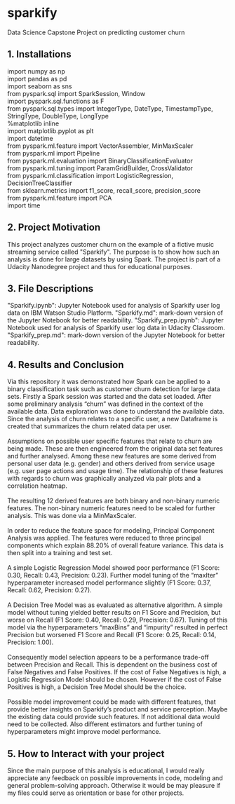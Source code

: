 # sparkify
Data Science Capstone Project on predicting customer churn

## 1. Installations ##
import numpy as np<br/>
import pandas as pd<br/>
import seaborn as sns<br/>
from pyspark.sql import SparkSession, Window<br/>
import pyspark.sql.functions as F<br/>
from pyspark.sql.types import IntegerType, DateType, TimestampType, StringType, DoubleType, LongType<br/>
%matplotlib inline<br/>
import matplotlib.pyplot as plt<br/>
import datetime<br/>
from pyspark.ml.feature import VectorAssembler, MinMaxScaler<br/>
from pyspark.ml import Pipeline<br/>
from pyspark.ml.evaluation import BinaryClassificationEvaluator<br/>
from pyspark.ml.tuning import ParamGridBuilder, CrossValidator<br/>
from pyspark.ml.classification import LogisticRegression, DecisionTreeClassifier<br/>
from sklearn.metrics import f1_score, recall_score, precision_score<br/>
from pyspark.ml.feature import PCA<br/>
import time <br/>

## 2. Project Motivation ##
This project analyzes customer churn on the example of a fictive music streaming service called "Sparkify". The purpose is to show how such an analysis is done for large datasets by using Spark. The project is part of a Udacity Nanodegree project and thus for educational purposes.

## 3. File Descriptions ##
"Sparkify.ipynb": Jupyter Notebook used for analysis of Sparkify user log data on IBM Watson Studio Platform.
"Sparkify.md": mark-down version of the Jupyter Notebook for better readability.
"Sparkify_prep.ipynb": Jupyter Notebook used for analysis of Sparkify user log data in Udacity Classroom.
"Sparkify_prep.md": mark-down version of the Jupyter Notebook for better readability.

## 4. Results and Conclusion ##
Via this repository it was demonstrated how Spark can be applied to a binary classification task such as customer churn detection for large data sets.
Firstly a Spark session was started and the data set loaded. After some preliminary analysis “churn” was defined in the context of the available data. Data exploration was done to understand the available data. Since the analysis of churn relates to a specific user, a new Dataframe is created that summarizes the churn related data per user.<br/><br/>
Assumptions on possible user specific features that relate to churn are being made. These are then engineered from the original data set features and further analysed. Among these new features are some derived from personal user data (e.g. gender) and others derived from service usage (e.g. user page actions and usage time). The relationship of these features with regards to churn was graphically analyzed via pair plots and a correlation heatmap.<br/><br/>
The resulting 12 derived features are both binary and non-binary numeric features. The non-binary numeric features need to be scaled for further analysis. This was done via a MinMaxScaler.<br/><br/>
In order to reduce the feature space for modeling, Principal Component Analysis was applied. The features were reduced to three principal components which explain 88.20% of overall feature variance. This data is then split into a training and test set.<br/><br/>
A simple Logistic Regression Model showed poor performance (F1 Score: 0.30, Recall: 0.43, Precision: 0.23). Further model tuning of the “maxIter” hyperparameter increased model performance slightly (F1 Score: 0.37, Recall: 0.62, Precision: 0.27).<br/><br/>
A Decision Tree Model was as evaluated as alternative algorithm. A simple model without tuning yielded better results on F1 Score and Precision, but worse on Recall (F1 Score: 0.40, Recall: 0.29, Precision: 0.67). Tuning of this model via the hyperparameters “maxBins” and “impurity” resulted in perfect Precision but worsened F1 Score and Recall (F1 Score: 0.25, Recall: 0.14, Precision: 1.00).<br/><br/>
Consequently model selection appears to be a performance trade-off between Precision and Recall. This is dependent on the business cost of False Negatives and False Positives. If the cost of False Negatives is high, a Logistic Regression Model should be chosen. However if the cost of False Positives is high, a Decision Tree Model should be the choice.<br/><br/>
Possible model improvement could be made with different features, that provide better insights on Sparkify’s product and service perception. Maybe the existing data could provide such features. If not additional data would need to be collected. Also different estimators and further tuning of hyperparameters might improve model performance.

## 5. How to Interact with your project ##
Since the main purpose of this analysis is educational, I would really appreciate any feedback on possible improvements in code, modeling and general problem-solving approach. Otherwise it would be may pleasure if my files could serve as orientation or base for other projects.
